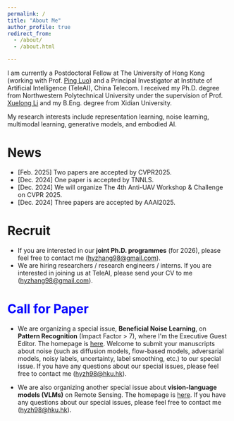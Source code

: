 ```yaml
---
permalink: /
title: "About Me"
author_profile: true
redirect_from: 
  - /about/
  - /about.html

---
```


I am currently a Postdoctoral Fellow at The University of Hong Kong (working with Prof. [Ping Luo](https://scholar.google.com/citations?user=aXdjxb4AAAAJ)) and a Principal Investigator at Institute of Artificial Intelligence (TeleAI), China Telecom. I received my Ph.D. degree from Northwestern Polytechnical University under the supervision of Prof. [Xuelong Li](https://scholar.google.com/citations?user=ahUibskAAAAJ) and my B.Eng. degree from Xidian University. 

My research interests include representation learning, noise learning, multimodal learning, generative models, and embodied AI. 

# News

-   [Feb. 2025] Two papers are accepted by CVPR2025. 
-   [Dec. 2024] One paper is accepted by TNNLS. 
-   [Dec. 2024] We will organize The 4th Anti-UAV Workshop & Challenge on CVPR 2025. 
-   [Dec. 2024] Three papers are accepted by AAAI2025. 

# Recruit

-   If you are interested in our **joint Ph.D. programmes** (for 2026), please feel free to contact me (hyzhang98@gmail.com).  
-   We are hiring researchers / research engineers / interns. If you are interested in joining us at TeleAI, please send your CV to me (hyzhang98@gmail.com). 

# <b><font color=blue>Call for Paper</font></b> 

-   We are organizing a special issue, **Beneficial Noise Learning**, on **Pattern Recognition** (Impact Factor > 7), where I'm the Executive Guest Editor. The homepage is [here](https://www.sciencedirect.com/special-issue/316469/beneficial-noise-learning). Welcome to submit your manuscripts about noise (such as diffusion models, flow-based models, adversarial models, noisy labels, uncertainty, label smoothing, etc.) to our special issue. If you have any questions about our special issues, please feel free to contact me (hyzh98@hku.hk). 

-   We are also organizing another special issue about **vision-language models (VLMs)** on Remote Sensing. The homepage is [here](https://www.mdpi.com/journal/remotesensing/special_issues/974Y2654MA). If you have any questions about our special issues, please feel free to contact me (hyzh98@hku.hk). 

